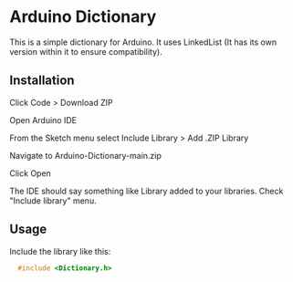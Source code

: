 # Arduino Dictionary

This is a simple dictionary for Arduino. It uses LinkedList (It has its own version within it to ensure compatibility).

## Installation
  Click Code > Download ZIP

  Open Arduino IDE

  From the Sketch menu select Include Library > Add .ZIP Library

  Navigate to Arduino-Dictionary-main.zip

  Click Open

  The IDE should say something like Library added to your libraries. Check "Include library" menu.

## Usage
  Include the library like this:

```cpp
  #include <Dictionary.h>
```
